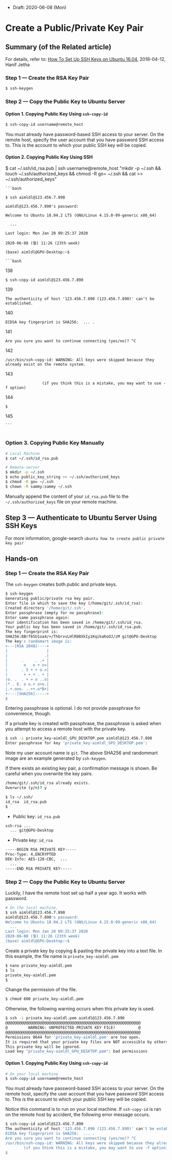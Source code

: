 * Draft: 2020-06-08 (Mon)

# Create a Public/Private Key Pair

## Summary (of the Related article)

For details, refer to: [How To Set Up SSH Keys on Ubuntu 16.04](https://www.digitalocean.com/community/tutorials/how-to-set-up-ssh-keys-on-ubuntu-1604), 2018-04-12, Hanif Jetha

### Step 1 — Create the RSA Key Pair 

```bash
$ ssh-keygen
```

### Step 2 — Copy the Public Key to Ubuntu Server

#### Option 1. Copying Public Key Using `ssh-copy-id`

```bash
$ ssh-copy-id username@remote_host
```

You must already have password-based SSH access to your server.  On the remote host, specify the user account that you have password SSH access to. This is the account to which your public SSH key will be copied.

#### Option 2. Copying Public Key Using SSH

$ cat ~/.ssh/id_rsa.pub | ssh username@remote_host "mkdir -p ~/.ssh && touch ~/.ssh/authorized_keys && chmod -R go= ~/.ssh && cat >> ~/.ssh/authorized_keys"

```
​```bash
```

```
$ ssh aimldl@123.456.7.890
```

```
aimldl@123.456.7.890's password: 
```

```
Welcome to Ubuntu 18.04.2 LTS (GNU/Linux 4.15.0-99-generic x86_64)
```

```
  ...
```

```
Last login: Mon Jan 20 09:25:37 2020
```

```
2020-06-08 (월) 11:26 (23th week)
```

```
(base) aimldl@GPU-Desktop:~$ 
```

```
​```bash
```

138

```
$ ssh-copy-id aimldl@123.456.7.890
```

139

```
The authenticity of host '123.456.7.890 (123.456.7.890)' can't be established.
```

140

```
ECDSA key fingerprint is SHA256:  ... .
```

141

```
Are you sure you want to continue connecting (yes/no)? ^C
```

142

```
/usr/bin/ssh-copy-id: WARNING: All keys were skipped because they already exist on the remote system.
```

143

```
                (if you think this is a mistake, you may want to use -f option)
```

144

```
$
```

145

```
​```
```

```

```

### Option 3. Copying Public Key Manually

```bash
# Local Machine
$ cat ~/.ssh/id_rsa.pub

# Remote-server
$ mkdir -p ~/.ssh
$ echo public_key_string >> ~/.ssh/authorized_keys
$ chmod -R go= ~/.ssh
$ chown -R sammy:sammy ~/.ssh
```

Manually append the content of your `id_rsa.pub` file to the `~/.ssh/authorized_keys` file on your remote machine.

## Step 3 — Authenticate to Ubuntu Server Using SSH Keys





For more information, google-search `ubuntu how to create public private key pair`

## Hands-on

### Step 1 — Create the RSA Key Pair 

The `ssh-keygen` creates both public and private keys.

```bash
$ ssh-keygen
Generating public/private rsa key pair.
Enter file in which to save the key (/home/git/.ssh/id_rsa): 
Created directory '/home/git/.ssh'.
Enter passphrase (empty for no passphrase): 
Enter same passphrase again: 
Your identification has been saved in /home/git/.ssh/id_rsa.
Your public key has been saved in /home/git/.ssh/id_rsa.pub.
The key fingerprint is:
SHA256:8Brf6SU1oa4/+/ThbrvvLHlRO8XkIy1KqikaKoOJ/zM git@GPU-Desktop
The key's randomart image is:
+---[RSA 2048]----+
|                 |
|                .|
|      .     . .+ |
|       o   o + o=|
|      . S + + o =|
|       + + + . + |
|o. .  . + = o ..o|
|* . E. o o.+ o+o.|
|.+.ooo. ..++.o*B+|
+----[SHA256]-----+
$
```

Entering passphrase is optional. I do not provide passphrase for convenience, though.

If a private key is created with passphrase, the passphrase is asked when you attempt to access a remote host with the private key.

```bash
$ ssh -i private_key-aimldl_GPU_DESKTOP.pem aimldl@123.456.7.890
Enter passphrase for key 'private_key-aimldl_GPU_DESKTOP.pem': 
```

Note my user account name is `git`. The above SHA256 and randommart image are an example generated by `ssh-keygen`. 

If there exists an existing key pair, a confirmation message is shown. Be careful when you overwrite the key pairs.

```bash
/home/git/.ssh/id_rsa already exists.
Overwrite (y/n)? y
```

```bash
$ ls ~/.ssh/
id_rsa  id_rsa.pub
$
```
* Public key: `id_rsa.pub`
```bash
ssh-rsa ...
  ... git@GPU-Desktop
```

* Private key: `id_rsa`
```bash
-----BEGIN RSA PRIVATE KEY-----
Proc-Type: 4,ENCRYPTED
DEK-Info: AES-128-CBC,  ...
  ...
-----END RSA PRIVATE KEY-----
```
### Step 2 — Copy the Public Key to Ubuntu Server

Luckily, I have the remote host set up half a year ago. It works with password.

```bash
# On the local machine,
$ ssh aimldl@123.456.7.890
aimldl@123.456.7.890's password: 
Welcome to Ubuntu 18.04.2 LTS (GNU/Linux 4.15.0-99-generic x86_64)
  ...
Last login: Mon Jan 20 09:25:37 2020
2020-06-08 (월) 11:26 (23th week)
(base) aimldl@GPU-Desktop:~$ 
```

Create a private key by copying & pasting the private key into a text file. In this example, the file name is `private_key-aimldl.pem`

```bash
$ nano private_key-aimldl.pem
$ ls
private_key-aimldl.pem
$
```

Change the permission of the file.

```bash
$ chmod 600 private_key-aimldl.pem
```

Otherwise, the following warning occurs when this private key is used.

```bash
$ ssh -i private_key-aimldl.pem aimldl@123.456.7.890
@@@@@@@@@@@@@@@@@@@@@@@@@@@@@@@@@@@@@@@@@@@@@@@@@@@@@@@@@@@
@         WARNING: UNPROTECTED PRIVATE KEY FILE!          @
@@@@@@@@@@@@@@@@@@@@@@@@@@@@@@@@@@@@@@@@@@@@@@@@@@@@@@@@@@@
Permissions 0644 for 'private_key-aimldl.pem' are too open.
It is required that your private key files are NOT accessible by others.
This private key will be ignored.
Load key "private_key-aimldl_GPU_DESKTOP.pem": bad permissions
```

#### Option 1. Copying Public Key Using `ssh-copy-id`

```bash
# On your local machine
$ ssh-copy-id username@remote_host
```

You must already have password-based SSH access to your server.  On the remote host, specify the user account that you have password SSH access to. This is the account to which your public SSH key will be copied.

Notice this command is to run on your local machine. If `ssh-copy-id` is ran on the remote host by accident, the following error message occurs.

```bash
$ ssh-copy-id aimldl@123.456.7.890
The authenticity of host '123.456.7.890 (123.456.7.890)' can't be established.
ECDSA key fingerprint is SHA256:  ... .
Are you sure you want to continue connecting (yes/no)? ^C
/usr/bin/ssh-copy-id: WARNING: All keys were skipped because they already exist on the remote system.
		(if you think this is a mistake, you may want to use -f option)
$
```

